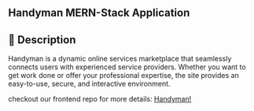 ## Handyman MERN-Stack Application
## 📜 Description

Handyman is a dynamic online services marketplace that seamlessly connects users with experienced service providers. Whether you want to get work done or offer your professional expertise, the site provides an easy-to-use, secure, and interactive environment.

checkout our frontend repo for more details: [Handyman!]([https://thisjustaplaceholder](https://github.com/alyaalaali/Handyman-app-FE))
